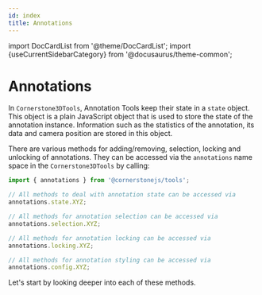 ```yaml
---
id: index
title: Annotations
---
```


import DocCardList from '@theme/DocCardList';
import {useCurrentSidebarCategory} from '@docusaurus/theme-common';

# Annotations

In `Cornerstone3DTools`, Annotation Tools keep their state in a `state` object. This object is a plain JavaScript object that is
used to store the state of the annotation instance. Information such as the statistics of the annotation, its data
and camera position are stored in this object.

There are various methods for adding/removing, selection, locking and unlocking of annotations. They can be accessed via the `annotations` name space in the `Cornerstone3DTools` by calling:

```js
import { annotations } from '@cornerstonejs/tools';

// All methods to deal with annotation state can be accessed via
annotations.state.XYZ;

// All methods for annotation selection can be accessed via
annotations.selection.XYZ;

// All methods for annotation locking can be accessed via
annotations.locking.XYZ;

// All methods for annotation styling can be accessed via
annotations.config.XYZ;
```

Let's start by looking deeper into each of these methods.

<DocCardList items={useCurrentSidebarCategory().items}/>
